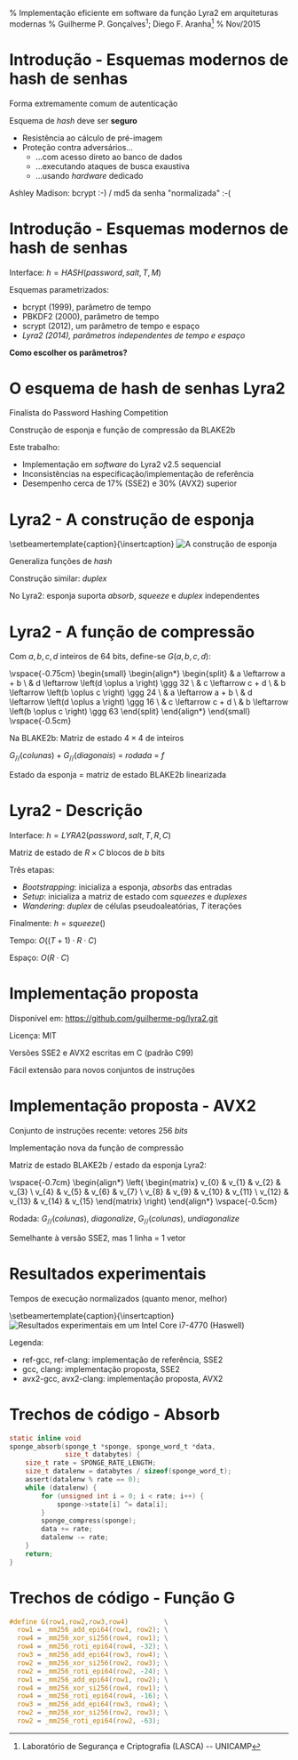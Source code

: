 % Implementação eficiente em software da função Lyra2 em arquiteturas modernas
% Guilherme P. Gonçalves$^{1}$; Diego F. Aranha[^1]
% Nov/2015

[^1]: Laboratório de Segurança e Criptografia (LASCA) -- UNICAMP

# Introdução - Esquemas modernos de hash de senhas

Forma extremamente comum de autenticação

Esquema de _hash_ deve ser **seguro**

- Resistência ao cálculo de pré-imagem
- Proteção contra adversários...
    - ...com acesso direto ao banco de dados
    - ...executando ataques de busca exaustiva
    - ...usando _hardware_ dedicado

Ashley Madison: bcrypt :-) / md5 da senha "normalizada" :-(

# Introdução - Esquemas modernos de hash de senhas

Interface: $h = HASH(password, salt, T, M)$

Esquemas parametrizados:

- bcrypt (1999), parâmetro de tempo
- PBKDF2 (2000), parâmetro de tempo
- scrypt (2012), um parâmetro de tempo e espaço
- _Lyra2 (2014), parâmetros independentes de tempo e espaço_

**Como escolher os parâmetros?**

# O esquema de hash de senhas Lyra2

Finalista do Password Hashing Competition

Construção de esponja e função de compressão da BLAKE2b

Este trabalho:

- Implementação em _software_ do Lyra2 v2.5 sequencial
- Inconsistências na especificação/implementação de referência
- Desempenho cerca de 17% (SSE2) e 30% (AVX2) superior

# Lyra2 - A construção de esponja

\setbeamertemplate{caption}{\insertcaption}
![A construção de esponja](../img/sponge.png)

Generaliza funções de _hash_

Construção similar: _duplex_

No Lyra2: esponja suporta _absorb_, _squeeze_ e _duplex_ independentes

# Lyra2 - A função de compressão

Com $a, b, c, d$ inteiros de 64 bits, define-se $G(a, b, c, d)$:

\vspace{-0.75cm}
\begin{small}
\begin{align*}
\begin{split}
& a \leftarrow a + b \\
& d \leftarrow \left(d \oplus a \right) \ggg 32 \\
& c \leftarrow c + d \\
& b \leftarrow \left(b \oplus c \right) \ggg 24 \\
& a \leftarrow a + b \\
& d \leftarrow \left(d \oplus a \right) \ggg 16 \\
& c \leftarrow c + d \\
& b \leftarrow \left(b \oplus c \right) \ggg 63
\end{split}
\end{align*}
\end{small}
\vspace{-0.5cm}

Na BLAKE2b: Matriz de estado $4\times4$ de inteiros

$G_{//}(colunas) + G_{//}(diagonais)$ = _rodada_ = $f$

Estado da esponja = matriz de estado BLAKE2b linearizada

# Lyra2 - Descrição

Interface: $h = LYRA2(password, salt, T, R, C)$

Matriz de estado de $R \times C$ blocos de $b$ bits

Três etapas:

- _Bootstrapping_: inicializa a esponja, _absorbs_ das entradas
- _Setup_: inicializa a matriz de estado com _squeezes_ e _duplexes_
- _Wandering_: _duplex_ de células pseudoaleatórias, $T$ iterações

Finalmente: $h = squeeze()$

Tempo: $O((T + 1) \cdot R \cdot C)$

Espaço: $O(R \cdot C)$

# Implementação proposta

Disponível em: https://github.com/guilherme-pg/lyra2.git

Licença: MIT

Versões SSE2 e AVX2 escritas em C (padrão C99)

Fácil extensão para novos conjuntos de instruções

# Implementação proposta - AVX2

Conjunto de instruções recente: vetores 256 _bits_

Implementação nova da função de compressão

Matriz de estado BLAKE2b / estado da esponja Lyra2:

\vspace{-0.7cm}
\begin{align*}
\left(
\begin{matrix}
v_{0} & v_{1} & v_{2} & v_{3} \\
v_{4} & v_{5} & v_{6} & v_{7} \\
v_{8} & v_{9} & v_{10} & v_{11} \\
v_{12} & v_{13} & v_{14} & v_{15}
\end{matrix}
\right)
\end{align*}
\vspace{-0.5cm}

Rodada: $G_{//}(colunas)$, _diagonalize_, $G_{//}(colunas)$, _undiagonalize_

Semelhante à versão SSE2, mas 1 linha = 1 vetor

# Resultados experimentais

Tempos de execução normalizados (quanto menor, melhor)

\setbeamertemplate{caption}{\insertcaption}
![Resultados experimentais em um Intel Core i7-4770 (Haswell)](../img/linux.png)

Legenda:

- ref-gcc, ref-clang: implementação de referência, SSE2
- gcc, clang: implementação proposta, SSE2
- avx2-gcc, avx2-clang: implementação proposta, AVX2

# Trechos de código - Absorb

~~~{.C .numberLines}
static inline void
sponge_absorb(sponge_t *sponge, sponge_word_t *data,
              size_t databytes) {
    size_t rate = SPONGE_RATE_LENGTH;
    size_t datalenw = databytes / sizeof(sponge_word_t);
    assert(datalenw % rate == 0);
    while (datalenw) {
        for (unsigned int i = 0; i < rate; i++) {
            sponge->state[i] ^= data[i];
        }
        sponge_compress(sponge);
        data += rate;
        datalenw -= rate;
    }
    return;
}
~~~

# Trechos de código - Função G

~~~{.C .numberLines}
#define G(row1,row2,row3,row4)         \
  row1 = _mm256_add_epi64(row1, row2); \
  row4 = _mm256_xor_si256(row4, row1); \
  row4 = _mm256_roti_epi64(row4, -32); \
  row3 = _mm256_add_epi64(row3, row4); \
  row2 = _mm256_xor_si256(row2, row3); \
  row2 = _mm256_roti_epi64(row2, -24); \
  row1 = _mm256_add_epi64(row1, row2); \
  row4 = _mm256_xor_si256(row4, row1); \
  row4 = _mm256_roti_epi64(row4, -16); \
  row3 = _mm256_add_epi64(row3, row4); \
  row2 = _mm256_xor_si256(row2, row3); \
  row2 = _mm256_roti_epi64(row2, -63);
~~~
